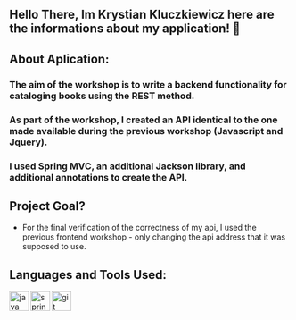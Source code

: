 ## Hello There, Im Krystian Kluczkiewicz here are the informations about my application! 👋

## About Aplication:
### The aim of the workshop is to write a backend functionality for cataloging books using the REST method.
### As part of the workshop, I created an API identical to the one made available during the previous workshop (Javascript and Jquery).
### I used Spring MVC, an additional Jackson library, and additional annotations to create the API.

## Project Goal?
- For the final verification of the correctness of my api, I used the previous frontend workshop - only changing the api address that it was supposed to use.



## Languages and Tools Used: 

<img align="left" src="https://devicons.github.io/devicon/devicon.git/icons/java/java-original-wordmark.svg" alt="java" width="35"/><img align="left" src="https://www.vectorlogo.zone/logos/springio/springio-icon.svg" alt="spring" width="35"/>
<img align="left" src="https://www.vectorlogo.zone/logos/git-scm/git-scm-icon.svg" alt="git" width="35"/>
